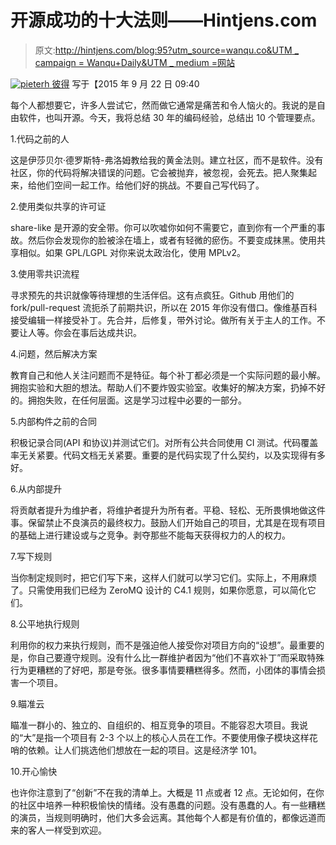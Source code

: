 # 开源成功的十大法则——Hintjens.com

> 原文:[http://hintjens.com/blog:95?utm_source=wanqu.co&UTM _ campaign = Wanqu+Daily&UTM _ medium =网站](http://hintjens.com/blog:95?utm_source=wanqu.co&utm_campaign=Wanqu+Daily&utm_medium=website)

[![pieterh](../Images/09f4cc156c3f8d6057f487990cc9f647.png) ](http://www.wikidot.com/user:info/pieterh) [彼得](http://www.wikidot.com/user:info/pieterh) 写于【2015 年 9 月 22 日 09:40

每个人都想要它，许多人尝试它，然而做它通常是痛苦和令人恼火的。我说的是自由软件，也叫开源。今天，我将总结 30 年的编码经验，总结出 10 个管理要点。

1.代码之前的人

这是伊莎贝尔·德罗斯特-弗洛姆教给我的黄金法则。建立社区，而不是软件。没有社区，你的代码将解决错误的问题。它会被抛弃，被忽视，会死去。把人聚集起来，给他们空间一起工作。给他们好的挑战。不要自己写代码了。

2.使用类似共享的许可证

share-like 是开源的安全带。你可以吹嘘你如何不需要它，直到你有一个严重的事故。然后你会发现你的脸被涂在墙上，或者有轻微的瘀伤。不要变成抹黑。使用共享相似。如果 GPL/LGPL 对你来说太政治化，使用 MPLv2。

3.使用零共识流程

寻求预先的共识就像等待理想的生活伴侣。这有点疯狂。Github 用他们的 fork/pull-request 流扼杀了前期共识，所以在 2015 年你没有借口。像维基百科接受编辑一样接受补丁。先合并，后修复，带外讨论。做所有关于主人的工作。不要让人等。你会在事后达成共识。

4.问题，然后解决方案

教育自己和他人关注问题而不是特征。每个补丁都必须是一个实际问题的最小解。拥抱实验和大胆的想法。帮助人们不要炸毁实验室。收集好的解决方案，扔掉不好的。拥抱失败，在任何层面。这是学习过程中必要的一部分。

5.内部构件之前的合同

积极记录合同(API 和协议)并测试它们。对所有公共合同使用 CI 测试。代码覆盖率无关紧要。代码文档无关紧要。重要的是代码实现了什么契约，以及实现得有多好。

6.从内部提升

将贡献者提升为维护者，将维护者提升为所有者。平稳、轻松、无所畏惧地做这件事。保留禁止不良演员的最终权力。鼓励人们开始自己的项目，尤其是在现有项目的基础上进行建设或与之竞争。剥夺那些不能每天获得权力的人的权力。

7.写下规则

当你制定规则时，把它们写下来，这样人们就可以学习它们。实际上，不用麻烦了。只需使用我们已经为 ZeroMQ 设计的 C4.1 规则，如果你愿意，可以简化它们。

8.公平地执行规则

利用你的权力来执行规则，而不是强迫他人接受你对项目方向的“设想”。最重要的是，你自己要遵守规则。没有什么比一群维护者因为“他们不喜欢补丁”而采取特殊行为更糟糕的了好吧，那是夸张。很多事情要糟糕得多。然而，小团体的事情会损害一个项目。

9.瞄准云

瞄准一群小的、独立的、自组织的、相互竞争的项目。不能容忍大项目。我说的“大”是指一个项目有 2-3 个以上的核心人员在工作。不要使用像子模块这样花哨的依赖。让人们挑选他们想放在一起的项目。这是经济学 101。

10.开心愉快

也许你注意到了“创新”不在我的清单上。大概是 11 点或者 12 点。无论如何，在你的社区中培养一种积极愉快的情绪。没有愚蠢的问题。没有愚蠢的人。有一些糟糕的演员，当规则明确时，他们大多会远离。其他每个人都是有价值的，都像远道而来的客人一样受到欢迎。